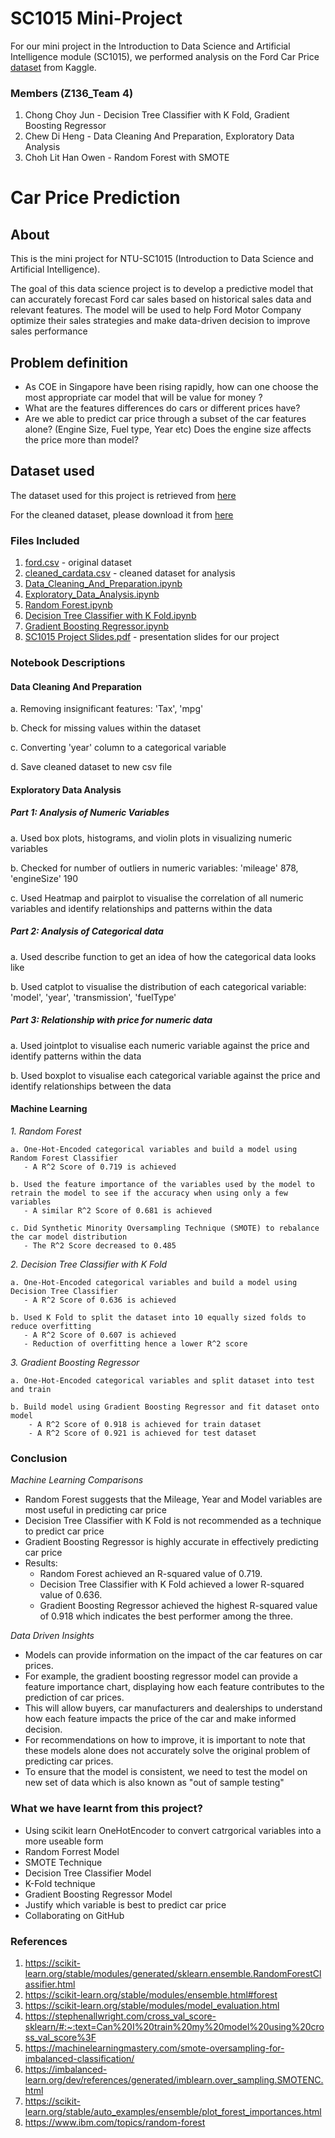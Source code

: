 # SC1015 Mini-Project
For our mini project in the Introduction to Data Science and Artificial Intelligence module (SC1015), we performed analysis on the Ford Car Price [dataset](https://www.kaggle.com/datasets/adhurimquku/ford-car-price-prediction) from Kaggle. 

### Members (Z136_Team 4)
1. Chong Choy Jun - Decision Tree Classifier with K Fold, Gradient Boosting Regressor
2. Chew Di Heng - Data Cleaning And Preparation, Exploratory Data Analysis
3. Choh Lit Han Owen - Random Forest with SMOTE

# Car Price Prediction

## About

This is the mini project for NTU-SC1015 (Introduction to Data Science and Artificial Intelligence).

The goal of this data science project is to develop a predictive model that can accurately forecast Ford car sales based on historical
sales data and relevant features. The model will be used to help Ford Motor Company optimize their sales strategies and make data-driven decision
to improve sales performance 

## Problem definition

- As COE in Singapore have been rising rapidly, how can one choose the most appropriate car model that will be value for money ?
- What are the features differences do cars or different prices have?
- Are we able to predict car price through a subset of the car features alone? (Engine Size, Fuel type, Year etc) Does the engine size affects the price more than model? 

## Dataset used
The dataset used for this project is retrieved from [here](https://github.com/Owen-Choh/ntu-sc1015-mini-project/blob/main/ford.csv)

For the cleaned dataset, please download it from [here](https://github.com/Owen-Choh/ntu-sc1015-mini-project/blob/main/cleaned_cardata.csv)

### Files Included
1. [ford.csv](https://github.com/Owen-Choh/ntu-sc1015-mini-project/blob/main/ford.csv) - original dataset
2. [cleaned_cardata.csv](https://github.com/Owen-Choh/ntu-sc1015-mini-project/blob/main/cleaned_cardata.csv) - cleaned dataset for analysis
3. [Data_Cleaning_And_Preparation.ipynb](https://github.com/Owen-Choh/ntu-sc1015-mini-project/blob/main/Data_Cleaning_And_Preparation.ipynb)
4. [Exploratory_Data_Analysis.ipynb](https://github.com/Owen-Choh/ntu-sc1015-mini-project/blob/main/Exploratory_Data_Analysis.ipynb)
5. [Random Forest.ipynb](https://github.com/Owen-Choh/ntu-sc1015-mini-project/blob/main/Random%20Forest.ipynb)
6. [Decision Tree Classifier with K Fold.ipynb](https://github.com/Owen-Choh/ntu-sc1015-mini-project/blob/main/Decision%20Tree%20Classifier%20with%20K%20Fold.ipynb)
7. [Gradient Boosting Regressor.ipynb](https://github.com/Owen-Choh/ntu-sc1015-mini-project/blob/main/Gradient%20Boosting%20Regressor.ipynb)
8. [SC1015 Project Slides.pdf](https://github.com/Owen-Choh/ntu-sc1015-mini-project/blob/main/SC1015_Z136_Team%204%20Project%20Slides.pptx) - presentation slides for our project

### Notebook Descriptions
#### Data Cleaning And Preparation
   a. Removing insignificant features: 'Tax', 'mpg'
   
   b. Check for missing values within the dataset

   c. Converting 'year' column to a categorical variable
   
   d. Save cleaned dataset to new csv file

#### Exploratory Data Analysis
##### Part 1: Analysis of Numeric Variables
   a. Used box plots, histograms, and violin plots in visualizing numeric variables
   
   b. Checked for number of outliers in numeric variables: 'mileage' 878, 'engineSize' 190 
   
   c. Used Heatmap and pairplot to visualise the correlation of all numeric variables and identify relationships and patterns within the data

##### Part 2: Analysis of Categorical data
   a. Used describe function to get an idea of how the categorical data looks like
   
   b. Used catplot to visualise the distribution of each categorical variable: 'model', 'year', 'transmission', 'fuelType'

##### Part 3: Relationship with price for numeric data
   a. Used jointplot to visualise each numeric variable against the price and identify patterns within the data
   
   b. Used boxplot to visualise each categorical variable against the price and identify relationships between the data


#### Machine Learning
*1. Random Forest*

    a. One-Hot-Encoded categorical variables and build a model using Random Forest Classifier
       - A R^2 Score of 0.719 is achieved

    b. Used the feature importance of the variables used by the model to retrain the model to see if the accuracy when using only a few variables
       - A similar R^2 Score of 0.681 is achieved
    
    c. Did Synthetic Minority Oversampling Technique (SMOTE) to rebalance the car model distribution
       - The R^2 Score decreased to 0.485

*2. Decision Tree Classifier with K Fold*

    a. One-Hot-Encoded categorical variables and build a model using Decision Tree Classifier
       - A R^2 Score of 0.636 is achieved
    
    b. Used K Fold to split the dataset into 10 equally sized folds to reduce overfitting 
       - A R^2 Score of 0.607 is achieved
       - Reduction of overfitting hence a lower R^2 score

*3. Gradient Boosting Regressor*

    a. One-Hot-Encoded categorical variables and split dataset into test and train
    
    b. Build model using Gradient Boosting Regressor and fit dataset onto model
        - A R^2 Score of 0.918 is achieved for train dataset
        - A R^2 Score of 0.921 is achieved for test dataset



### Conclusion

*Machine Learning Comparisons*
- Random Forest suggests that the Mileage, Year and Model variables are most useful in predicting car price
- Decision Tree Classifier with K Fold is not recommended as a technique to predict car price
- Gradient Boosting Regressor is highly accurate in effectively predicting car price
- Results:
   - Random Forest achieved an R-squared value of 0.719. 
   - Decision Tree Classifier with K Fold achieved a lower R-squared value of 0.636. 
   - Gradient Boosting Regressor achieved the highest R-squared value of 0.918 which indicates the best performer among the three.

*Data Driven Insights*
- Models can provide information on the impact of the car features on car prices. 
- For example, the gradient boosting regressor model can provide a feature importance chart, displaying how each feature contributes to the prediction of car prices.
- This will allow buyers, car manufacturers and dealerships to understand how each feature impacts the price of the car and make informed decision.
- For recommendations on how to improve, it is important to note that these models alone does not accurately solve the original problem of predicting car prices. 
- To ensure that the model is consistent, we need to test the model on new set of data which is also known as "out of sample testing"

### What we have learnt from this project?
- Using scikit learn OneHotEncoder to convert catrgorical variables into a more useable form
- Random Forrest Model
- SMOTE Technique
- Decision Tree Classifier Model
- K-Fold technique
- Gradient Boosting Regressor Model
- Justify which variable is best to predict car price
- Collaborating on GitHub

### References
1. https://scikit-learn.org/stable/modules/generated/sklearn.ensemble.RandomForestClassifier.html
2. https://scikit-learn.org/stable/modules/ensemble.html#forest
3. https://scikit-learn.org/stable/modules/model_evaluation.html
4. https://stephenallwright.com/cross_val_score-sklearn/#:~:text=Can%20I%20train%20my%20model%20using%20cross_val_score%3F
5. https://machinelearningmastery.com/smote-oversampling-for-imbalanced-classification/
6. https://imbalanced-learn.org/dev/references/generated/imblearn.over_sampling.SMOTENC.html
7. https://scikit-learn.org/stable/auto_examples/ensemble/plot_forest_importances.html
8. https://www.ibm.com/topics/random-forest


